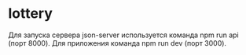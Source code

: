 # lottery
Для запуска сервера json-server используется команда npm run api (порт 8000).
Для приложения команда npm run dev (порт 3000).
